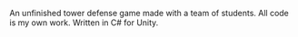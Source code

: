 An unfinished tower defense game made with a team of students. All code is my own work. Written in C# for Unity. 